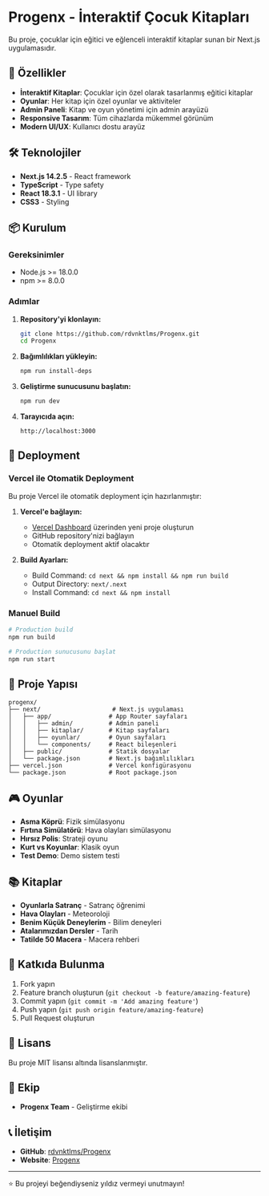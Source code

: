 # Progenx - İnteraktif Çocuk Kitapları

Bu proje, çocuklar için eğitici ve eğlenceli interaktif kitaplar sunan bir Next.js uygulamasıdır.

## 🚀 Özellikler

- **İnteraktif Kitaplar**: Çocuklar için özel olarak tasarlanmış eğitici kitaplar
- **Oyunlar**: Her kitap için özel oyunlar ve aktiviteler
- **Admin Paneli**: Kitap ve oyun yönetimi için admin arayüzü
- **Responsive Tasarım**: Tüm cihazlarda mükemmel görünüm
- **Modern UI/UX**: Kullanıcı dostu arayüz

## 🛠️ Teknolojiler

- **Next.js 14.2.5** - React framework
- **TypeScript** - Type safety
- **React 18.3.1** - UI library
- **CSS3** - Styling

## 📦 Kurulum

### Gereksinimler
- Node.js >= 18.0.0
- npm >= 8.0.0

### Adımlar

1. **Repository'yi klonlayın:**
   ```bash
   git clone https://github.com/rdvnktlms/Progenx.git
   cd Progenx
   ```

2. **Bağımlılıkları yükleyin:**
   ```bash
   npm run install-deps
   ```

3. **Geliştirme sunucusunu başlatın:**
   ```bash
   npm run dev
   ```

4. **Tarayıcıda açın:**
   ```
   http://localhost:3000
   ```

## 🚀 Deployment

### Vercel ile Otomatik Deployment

Bu proje Vercel ile otomatik deployment için hazırlanmıştır:

1. **Vercel'e bağlayın:**
   - [Vercel Dashboard](https://vercel.com/dashboard) üzerinden yeni proje oluşturun
   - GitHub repository'nizi bağlayın
   - Otomatik deployment aktif olacaktır

2. **Build Ayarları:**
   - Build Command: `cd next && npm install && npm run build`
   - Output Directory: `next/.next`
   - Install Command: `cd next && npm install`

### Manuel Build

```bash
# Production build
npm run build

# Production sunucusunu başlat
npm run start
```

## 📁 Proje Yapısı

```
progenx/
├── next/                    # Next.js uygulaması
│   ├── app/                # App Router sayfaları
│   │   ├── admin/          # Admin paneli
│   │   ├── kitaplar/       # Kitap sayfaları
│   │   ├── oyunlar/        # Oyun sayfaları
│   │   └── components/     # React bileşenleri
│   ├── public/             # Statik dosyalar
│   └── package.json        # Next.js bağımlılıkları
├── vercel.json             # Vercel konfigürasyonu
└── package.json            # Root package.json
```

## 🎮 Oyunlar

- **Asma Köprü**: Fizik simülasyonu
- **Fırtına Simülatörü**: Hava olayları simülasyonu
- **Hırsız Polis**: Strateji oyunu
- **Kurt vs Koyunlar**: Klasik oyun
- **Test Demo**: Demo sistem testi

## 📚 Kitaplar

- **Oyunlarla Satranç** - Satranç öğrenimi
- **Hava Olayları** - Meteoroloji
- **Benim Küçük Deneylerim** - Bilim deneyleri
- **Atalarımızdan Dersler** - Tarih
- **Tatilde 50 Macera** - Macera rehberi

## 🤝 Katkıda Bulunma

1. Fork yapın
2. Feature branch oluşturun (`git checkout -b feature/amazing-feature`)
3. Commit yapın (`git commit -m 'Add amazing feature'`)
4. Push yapın (`git push origin feature/amazing-feature`)
5. Pull Request oluşturun

## 📄 Lisans

Bu proje MIT lisansı altında lisanslanmıştır.

## 👥 Ekip

- **Progenx Team** - Geliştirme ekibi

## 📞 İletişim

- **GitHub**: [rdvnktlms/Progenx](https://github.com/rdvnktlms/Progenx)
- **Website**: [Progenx](https://progenx.com)

---

⭐ Bu projeyi beğendiyseniz yıldız vermeyi unutmayın!
